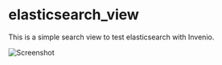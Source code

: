elasticsearch_view
==================

This is a simple search view to test elasticsearch with Invenio.

![Screenshot](https://raw.github.com/jma/elasticsearch_view/master/doc/screenshot.png  "Screenshot")
